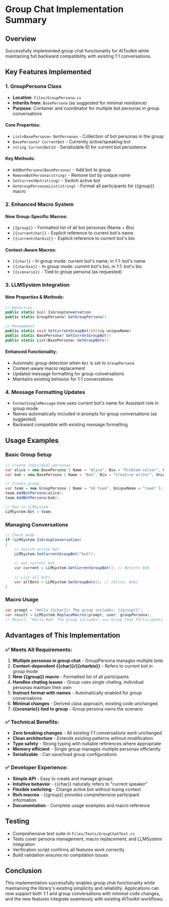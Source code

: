# Group Chat Implementation Summary

## Overview
Successfully implemented group chat functionality for AIToolkit while maintaining full backward compatibility with existing 1:1 conversations.

## Key Features Implemented

### 1. GroupPersona Class
- **Location**: `Files/GroupPersona.cs`
- **Inherits from**: `BasePersona` (as suggested for minimal resistance)
- **Purpose**: Container and coordinator for multiple bot personas in group conversations

#### Core Properties:
- `List<BasePersona> BotPersonas` - Collection of bot personas in the group
- `BasePersona? CurrentBot` - Currently active/speaking bot
- `string CurrentBotId` - Serializable ID for current bot persistence

#### Key Methods:
- `AddBotPersona(BasePersona)` - Add bot to group
- `RemoveBotPersona(string)` - Remove bot by unique name
- `SetCurrentBot(string)` - Switch active bot
- `GetGroupPersonasList(string)` - Format all participants for {{group}} macro

### 2. Enhanced Macro System

#### New Group-Specific Macros:
- `{{group}}` - Formatted list of all bot personas (Name + Bio)
- `{{currentchar}}` - Explicit reference to current bot's name  
- `{{currentcharbio}}` - Explicit reference to current bot's bio

#### Context-Aware Macros:
- `{{char}}` - In group mode: current bot's name; in 1:1: bot's name
- `{{charbio}}` - In group mode: current bot's bio; in 1:1: bot's bio
- `{{scenario}}` - Tied to group persona (as requested)

### 3. LLMSystem Integration

#### New Properties & Methods:
```csharp
// Detection
public static bool IsGroupConversation
public static GroupPersona? GetGroupPersona()

// Management
public static void SetCurrentGroupBot(string uniqueName)
public static BasePersona? GetCurrentGroupBot()
public static List<BasePersona> GetGroupBots()
```

#### Enhanced Functionality:
- Automatic group detection when `Bot` is set to `GroupPersona`
- Context-aware macro replacement
- Updated message formatting for group conversations
- Maintains existing behavior for 1:1 conversations

### 4. Message Formatting Updates
- `FormatSingleMessage` now uses current bot's name for Assistant role in group mode
- Names automatically included in prompts for group conversations (as suggested)
- Backward compatible with existing message formatting

## Usage Examples

### Basic Group Setup
```csharp
// Create individual personas
var alice = new BasePersona { Name = "Alice", Bio = "Problem solver", UniqueName = "alice" };
var bob = new BasePersona { Name = "Bob", Bio = "Creative writer", UniqueName = "bob" };

// Create group
var team = new GroupPersona { Name = "AI Team", UniqueName = "team" };
team.AddBotPersona(alice);
team.AddBotPersona(bob);

// Use in LLMSystem
LLMSystem.Bot = team;
```

### Managing Conversations
```csharp
// Check mode
if (LLMSystem.IsGroupConversation)
{
    // Switch active bot
    LLMSystem.SetCurrentGroupBot("bob");
    
    // Get current bot
    var current = LLMSystem.GetCurrentGroupBot(); // Returns Bob
    
    // List all bots
    var allBots = LLMSystem.GetGroupBots(); // [Alice, Bob]
}
```

### Macro Usage
```csharp
var prompt = "Hello {{char}}! The group includes: {{group}}";
var result = LLMSystem.ReplaceMacros(prompt, user, groupPersona);
// Result: "Hello Bob! The group includes: === Group Chat Participants === **Alice** Problem solver **Bob** Creative writer"
```

## Advantages of This Implementation

### ✅ Meets All Requirements:
1. **Multiple personas in group chat** - GroupPersona manages multiple bots
2. **Context-dependent {{char}}/{{charbio}}** - Refers to current bot in group mode
3. **New {{group}} macro** - Formatted list of all participants
4. **Handles chatlog issues** - Group uses single chatlog, individual personas maintain their own
5. **Instruct format with names** - Automatically enabled for group conversations
6. **Minimal changes** - Derived class approach, existing code unchanged
7. **{{scenario}} tied to group** - Group persona owns the scenario

### ✅ Technical Benefits:
- **Zero breaking changes** - All existing 1:1 conversations work unchanged
- **Clean architecture** - Extends existing patterns without modification
- **Type safety** - Strong typing with nullable references where appropriate
- **Memory efficient** - Single group manages multiple personas efficiently
- **Serializable** - Can save/load group configurations

### ✅ Developer Experience:
- **Simple API** - Easy to create and manage groups
- **Intuitive behavior** - {{char}} naturally refers to "current speaker"
- **Flexible switching** - Change active bot without losing context
- **Rich macros** - {{group}} provides comprehensive participant information
- **Documentation** - Complete usage examples and macro reference

## Testing
- Comprehensive test suite in `Files/Tests/GroupChatTest.cs`
- Tests cover persona management, macro replacement, and LLMSystem integration
- Verification script confirms all features work correctly
- Build validation ensures no compilation issues

## Conclusion
This implementation successfully enables group chat functionality while maintaining the library's existing simplicity and reliability. Applications can now support both 1:1 and group conversations with minimal code changes, and the new features integrate seamlessly with existing AIToolkit workflows.